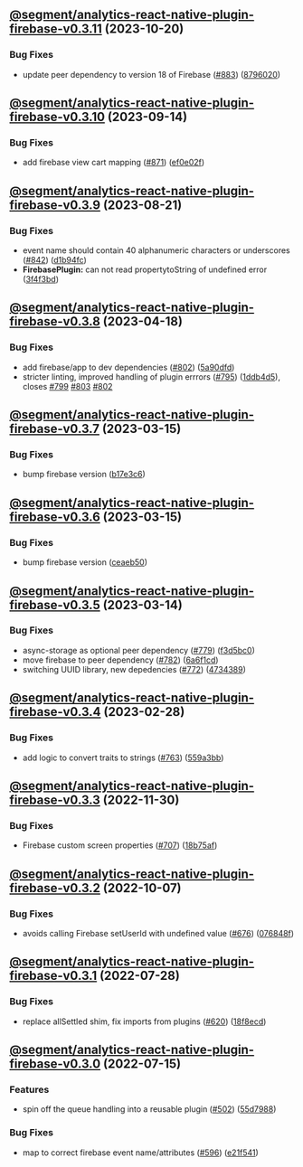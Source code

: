 ## [@segment/analytics-react-native-plugin-firebase-v0.3.11](https://github.com/segmentio/analytics-react-native/compare/@segment/analytics-react-native-plugin-firebase-v0.3.10...@segment/analytics-react-native-plugin-firebase-v0.3.11) (2023-10-20)


### Bug Fixes

* update peer dependency to version 18 of Firebase ([#883](https://github.com/segmentio/analytics-react-native/issues/883)) ([8796020](https://github.com/segmentio/analytics-react-native/commit/87960204260bf3aa14ad5f7d777b2f7bbb42c018))

## [@segment/analytics-react-native-plugin-firebase-v0.3.10](https://github.com/segmentio/analytics-react-native/compare/@segment/analytics-react-native-plugin-firebase-v0.3.9...@segment/analytics-react-native-plugin-firebase-v0.3.10) (2023-09-14)


### Bug Fixes

* add firebase view cart mapping ([#871](https://github.com/segmentio/analytics-react-native/issues/871)) ([ef0e02f](https://github.com/segmentio/analytics-react-native/commit/ef0e02fcc247e722c0119e3420812d855a2fe5c1))

## [@segment/analytics-react-native-plugin-firebase-v0.3.9](https://github.com/segmentio/analytics-react-native/compare/@segment/analytics-react-native-plugin-firebase-v0.3.8...@segment/analytics-react-native-plugin-firebase-v0.3.9) (2023-08-21)


### Bug Fixes

* event name should contain 40 alphanumeric characters or underscores ([#842](https://github.com/segmentio/analytics-react-native/issues/842)) ([d1b94fc](https://github.com/segmentio/analytics-react-native/commit/d1b94fc31eb6082da9d527a40a9d6667f9ced2bb))
* **FirebasePlugin:** can not read propertytoString of undefined error ([3f4f3bd](https://github.com/segmentio/analytics-react-native/commit/3f4f3bd3bceaabec70673b23afde8e516aba086f))

## [@segment/analytics-react-native-plugin-firebase-v0.3.8](https://github.com/segmentio/analytics-react-native/compare/@segment/analytics-react-native-plugin-firebase-v0.3.7...@segment/analytics-react-native-plugin-firebase-v0.3.8) (2023-04-18)


### Bug Fixes

* add firebase/app to dev dependencies ([#802](https://github.com/segmentio/analytics-react-native/issues/802)) ([5a90dfd](https://github.com/segmentio/analytics-react-native/commit/5a90dfd7173865f9f3f34b95dd37724410214252))
* stricter linting, improved handling of plugin errrors ([#795](https://github.com/segmentio/analytics-react-native/issues/795)) ([1ddb4d5](https://github.com/segmentio/analytics-react-native/commit/1ddb4d571df794bc7eaa5c5302ed27b90faf9a73)), closes [#799](https://github.com/segmentio/analytics-react-native/issues/799) [#803](https://github.com/segmentio/analytics-react-native/issues/803) [#802](https://github.com/segmentio/analytics-react-native/issues/802)

## [@segment/analytics-react-native-plugin-firebase-v0.3.7](https://github.com/segmentio/analytics-react-native/compare/@segment/analytics-react-native-plugin-firebase-v0.3.6...@segment/analytics-react-native-plugin-firebase-v0.3.7) (2023-03-15)


### Bug Fixes

* bump firebase version ([b17e3c6](https://github.com/segmentio/analytics-react-native/commit/b17e3c645fd3493912c59f0156f62bdc073c275d))

## [@segment/analytics-react-native-plugin-firebase-v0.3.6](https://github.com/segmentio/analytics-react-native/compare/@segment/analytics-react-native-plugin-firebase-v0.3.5...@segment/analytics-react-native-plugin-firebase-v0.3.6) (2023-03-15)


### Bug Fixes

* bump firebase version ([ceaeb50](https://github.com/segmentio/analytics-react-native/commit/ceaeb50d5457e5d5cfd217239a52bee6a53f534a))

## [@segment/analytics-react-native-plugin-firebase-v0.3.5](https://github.com/segmentio/analytics-react-native/compare/@segment/analytics-react-native-plugin-firebase-v0.3.4...@segment/analytics-react-native-plugin-firebase-v0.3.5) (2023-03-14)


### Bug Fixes

* async-storage as optional peer dependency ([#779](https://github.com/segmentio/analytics-react-native/issues/779)) ([f3d5bc0](https://github.com/segmentio/analytics-react-native/commit/f3d5bc024fe3ae988386aac8b9f6f3fc6d84677a))
* move firebase to peer dependency ([#782](https://github.com/segmentio/analytics-react-native/issues/782)) ([6a6f1cd](https://github.com/segmentio/analytics-react-native/commit/6a6f1cdf247fb82d763a7ab04514e7c515ee810c))
* switching UUID library, new depedencies ([#772](https://github.com/segmentio/analytics-react-native/issues/772)) ([4734389](https://github.com/segmentio/analytics-react-native/commit/4734389dd6c9debd08f6be0b59d3192428586ed9))

## [@segment/analytics-react-native-plugin-firebase-v0.3.4](https://github.com/segmentio/analytics-react-native/compare/@segment/analytics-react-native-plugin-firebase-v0.3.3...@segment/analytics-react-native-plugin-firebase-v0.3.4) (2023-02-28)


### Bug Fixes

* add logic to convert traits to strings ([#763](https://github.com/segmentio/analytics-react-native/issues/763)) ([559a3bb](https://github.com/segmentio/analytics-react-native/commit/559a3bb70654faee04546b4f18ed6f340d5712db))

## [@segment/analytics-react-native-plugin-firebase-v0.3.3](https://github.com/segmentio/analytics-react-native/compare/@segment/analytics-react-native-plugin-firebase-v0.3.2...@segment/analytics-react-native-plugin-firebase-v0.3.3) (2022-11-30)


### Bug Fixes

* Firebase custom screen properties ([#707](https://github.com/segmentio/analytics-react-native/issues/707)) ([18b75af](https://github.com/segmentio/analytics-react-native/commit/18b75af1bb38246d75ccbfba06d6d972c6db0339))

## [@segment/analytics-react-native-plugin-firebase-v0.3.2](https://github.com/segmentio/analytics-react-native/compare/@segment/analytics-react-native-plugin-firebase-v0.3.1...@segment/analytics-react-native-plugin-firebase-v0.3.2) (2022-10-07)


### Bug Fixes

* avoids calling Firebase setUserId with undefined value ([#676](https://github.com/segmentio/analytics-react-native/issues/676)) ([076848f](https://github.com/segmentio/analytics-react-native/commit/076848f9fffbd9bcf126805b177f4d62029017b2))

## [@segment/analytics-react-native-plugin-firebase-v0.3.1](https://github.com/segmentio/analytics-react-native/compare/@segment/analytics-react-native-plugin-firebase-v0.3.0...@segment/analytics-react-native-plugin-firebase-v0.3.1) (2022-07-28)


### Bug Fixes

* replace allSettled shim, fix imports from plugins ([#620](https://github.com/segmentio/analytics-react-native/issues/620)) ([18f8ecd](https://github.com/segmentio/analytics-react-native/commit/18f8ecdb291d8c5ecb02e087aa0043df4fc72e97))

## [@segment/analytics-react-native-plugin-firebase-v0.3.0](https://github.com/segmentio/analytics-react-native/compare/@segment/analytics-react-native-plugin-firebase-v0.2.1...@segment/analytics-react-native-plugin-firebase-v0.3.0) (2022-07-15)


### Features

* spin off the queue handling into a reusable plugin ([#502](https://github.com/segmentio/analytics-react-native/issues/502)) ([55d7988](https://github.com/segmentio/analytics-react-native/commit/55d798821163d5a41902a6bc099b1bfcbd853a17))


### Bug Fixes

* map to correct firebase event name/attributes ([#596](https://github.com/segmentio/analytics-react-native/issues/596)) ([e21f541](https://github.com/segmentio/analytics-react-native/commit/e21f541725622135cbe5a3d417689325b8a8d2e3))
